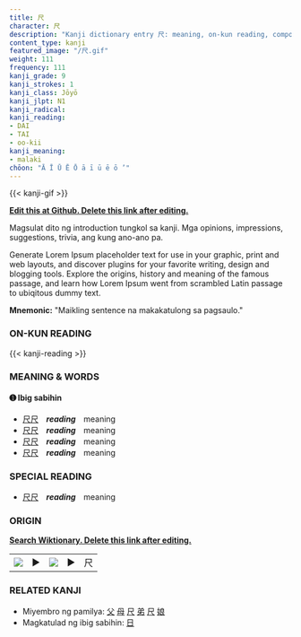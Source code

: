 ```yaml
---
title: 尺
character: 尺
description: "Kanji dictionary entry 尺: meaning, on-kun reading, compounds, origin, related kanji"
content_type: kanji
featured_image: "/尺.gif"
weight: 111
frequency: 111
kanji_grade: 9
kanji_strokes: 1
kanji_class: Jōyō
kanji_jlpt: N1
kanji_radical: 
kanji_reading: 
- DAI
- TAI
- oo-kii
kanji_meaning:
- malaki
chōon: "Ā Ī Ū Ē Ō ā ī ū ē ō ’"
---
```

[//]: # (Don't edit the line below. Kanji animated GIF code is automatically generated.)
{{< kanji-gif >}}

[//]: # (Edit below this line.)

**[Edit this at Github. Delete this link after editing.](https://github.com/tim0g/tim/tree/main/content/kanji/尺/index.md)**

Magsulat dito ng introduction tungkol sa kanji. Mga opinions, impressions, suggestions, trivia, ang kung ano-ano pa.

Generate Lorem Ipsum placeholder text for use in your graphic, print and web layouts, and discover plugins for your favorite writing, design and blogging tools. Explore the origins, history and meaning of the famous passage, and learn how Lorem Ipsum went from scrambled Latin passage to ubiqitous dummy text.
 
**Mnemonic:** "Maikling sentence na makakatulong sa pagsaulo."

### ON-KUN READING

[//]: # (Don't edit the line below. ON-KUN READING code is automatically generated.)
{{< kanji-reading >}}

### MEANING & WORDS

#### ➊ **Ibig sabihin**
  - [尺](../尺)[尺](../尺)　***reading***　meaning
  - [尺](../尺)[尺](../尺)　***reading***　meaning
  - [尺](../尺)[尺](../尺)　***reading***　meaning
  - [尺](../尺)[尺](../尺)　***reading***　meaning

### SPECIAL READING
  - [尺](../尺)[尺](../尺)　***reading***　meaning

### ORIGIN

**[Search Wiktionary. Delete this link after editing.](https://wiktionary.org/wiki/尺)**
<table class="kanji-table"><tr><td>
<img src="60px-尺-bronze.svg.png">
</td><td>▶</td><td>
<img src="60px-尺-oracle.svg.png">
</td><td>▶</td>
<td class="kanji-origin">尺</td>
</tr></table>

### RELATED KANJI
- Miyembro ng pamilya: [父](../父) [母](../母) [尺](../尺) [弟](../弟) [尺](../尺) [娘](../娘)
- Magkatulad ng ibig sabihin: [日](../日)
